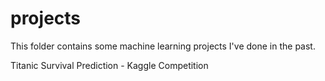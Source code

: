 # projects
This folder contains some machine learning projects I've done in the past.

Titanic Survival Prediction - Kaggle Competition 
